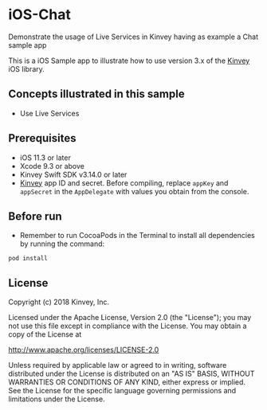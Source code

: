 # iOS-Chat
Demonstrate the usage of Live Services in Kinvey having as example a Chat sample app

This is a iOS Sample app to illustrate how to use version 3.x of the [Kinvey](http://www.kinvey.com) iOS library.

## Concepts illustrated in this sample
* Use Live Services

## Prerequisites
* iOS 11.3 or later
* Xcode 9.3 or above
* Kinvey Swift SDK v3.14.0 or later
* [Kinvey](https://console.kinvey.com) app ID and secret. Before compiling, replace `appKey` and `appSecret` in the `AppDelegate` with values you obtain from the console.

## Before run
* Remember to run CocoaPods in the Terminal to install all dependencies by running the command:
```
pod install
```

## License

Copyright (c) 2018 Kinvey, Inc.

Licensed under the Apache License, Version 2.0 (the "License");
you may not use this file except in compliance with the License.
You may obtain a copy of the License at

http://www.apache.org/licenses/LICENSE-2.0

Unless required by applicable law or agreed to in writing, software
distributed under the License is distributed on an "AS IS" BASIS,
WITHOUT WARRANTIES OR CONDITIONS OF ANY KIND, either express or implied.
See the License for the specific language governing permissions and
limitations under the License.
